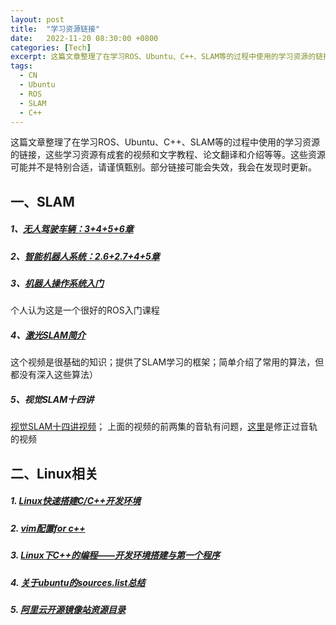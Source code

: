 ```yaml
---
layout: post
title:  "学习资源链接"
date:   2022-11-20 08:30:00 +0800
categories: [Tech]
excerpt: 这篇文章整理了在学习ROS、Ubuntu、C++、SLAM等的过程中使用的学习资源的链接。
tags:
  - CN
  - Ubuntu 
  - ROS
  - SLAM
  - C++
---
```


这篇文章整理了在学习ROS、Ubuntu、C++、SLAM等的过程中使用的学习资源的链接，这些学习资源有成套的视频和文字教程、论文翻译和介绍等等。这些资源可能并不是特别合适，请谨慎甄别。部分链接可能会失效，我会在发现时更新。

## 一、SLAM
##### 1、[无人驾驶车辆：3+4+5+6章](https://www.icourse163.org/course/BIT-1207432808?from=searchPage)

##### 2、[智能机器人系统：2.6+2.7+4+5章](https://www.icourse163.org/learn/NUDT-1205969803?tid=1462903468#/learn/content)

##### 3、[机器人操作系统入门](https://www.icourse163.org/course/NUDT-1205969803?from=searchPage)
个人认为这是一个很好的ROS入门课程

##### 4、[激光SLAM简介](https://www.bilibili.com/video/BV1hb411L7VF?from=search&seid=10825784746808164840)
这个视频是很基础的知识；提供了SLAM学习的框架；简单介绍了常用的算法，但都没有深入这些算法）

##### 5、视觉SLAM十四讲
[视觉SLAM十四讲视频](https://www.bilibili.com/video/BV16t411g7FR?from=search&seid=15841560307126098506)；
上面的视频的前两集的音轨有问题，[这里](https://www.bilibili.com/video/BV1Xr4y1F7Zi)是修正过音轨的视频


## 二、Linux相关

##### 1. [Linux快速搭建C/C++开发环境](https://www.cnblogs.com/jfzhu/p/13467226.html)

##### 2. [vim配置for c++](https://blog.csdn.net/xiaohu50/article/details/51988154)

##### 3. [Linux下C++的编程——开发环境搭建与第一个程序](https://blog.csdn.net/luoweifu/article/details/50197913)

##### 4. [关于ubuntu的sources.list总结](https://www.cnblogs.com/jiangz/p/4076811.html)

##### 5. [阿里云开源镜像站资源目录](http://mirrors.aliyun.com/ubuntu-releases/18.04/)